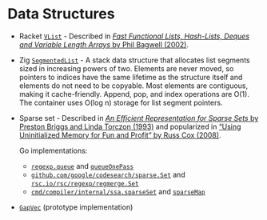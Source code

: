 # Data Structures

- Racket [`VList`](https://docs.racket-lang.org/functional-data-structures/VList.html) -
  Described in [*Fast Functional Lists, Hash-Lists, Deques and Variable Length Arrays* by Phil Bagwell (2002)](https://infoscience.epfl.ch/record/52465).

- Zig [`SegmentedList`](https://github.com/ziglang/zig/blob/master/lib/std/segmented_list.zig) -
  A stack data structure that allocates list segments sized in increasing powers
  of two. Elements are never moved, so pointers to indices have the same
  lifetime as the structure itself and elements do not need to be copyable. Most
  elements are contiguous, making it cache-friendly. Append, pop, and index
  operations are O(1). The container uses O(log n) storage for list segment
  pointers.

- Sparse set -
  Described in [*An Efficient Representation for Sparse Sets* by Preston Briggs and Linda Torczon (1993)](https://dl.acm.org/doi/10.1145/176454.176484)
  and popularized in [“Using Uninitialized Memory for Fun and Profit” by Russ Cox (2008)](https://research.swtch.com/sparse).

  Go implementations:
  - [`regexp.queue`](https://github.com/golang/go/blob/master/src/regexp/exec.go)
    and [`queueOnePass`](https://github.com/golang/go/blob/master/src/regexp/onepass.go)
  - [`github.com/google/codesearch/sparse.Set`](https://github.com/google/codesearch/blob/master/sparse/set.go)
    and [`rsc.io/rsc/regexp/regmerge.Set`](https://github.com/rsc/rsc/blob/master/regexp/regmerge/sparse.go)
  - [`cmd/compiler/internal/ssa.sparseSet`](https://github.com/golang/go/blob/master/src/cmd/compile/internal/ssa/sparseset.go)
    and [`sparseMap`](https://github.com/golang/go/blob/master/src/cmd/compile/internal/ssa/sparsemap.go)

- [`GapVec`](https://github.com/thaliaarchi/rust-sketches/blob/main/gap-vec/src/gap_vec.rs)
  (prototype implementation)
